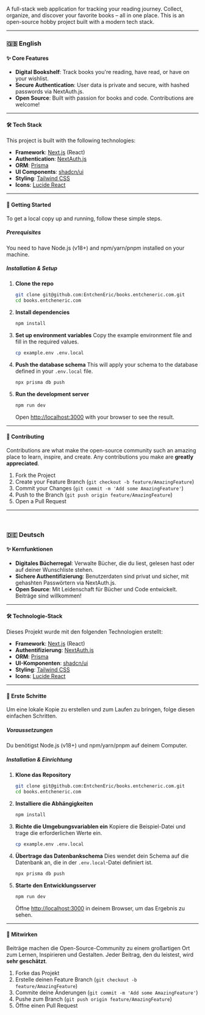 A full-stack web application for tracking your reading journey. Collect, organize, and discover your favorite books – 
all in one place. This is an open-source hobby project built with a modern tech stack.

---

### 🇬🇧 English

#### ✨ Core Features
* **Digital Bookshelf**: Track books you're reading, have read, or have on your wishlist.
* **Secure Authentication**: User data is private and secure, with hashed passwords via NextAuth.js.
* **Open Source**: Built with passion for books and code. Contributions are welcome!

---

#### 🛠️ Tech Stack
This project is built with the following technologies:
* **Framework**: [Next.js](https://nextjs.org/) (React)
* **Authentication**: [NextAuth.js](https://next-auth.js.org/)
* **ORM**: [Prisma](https://www.prisma.io/)
* **UI Components**: [shadcn/ui](https://ui.shadcn.com/)
* **Styling**: [Tailwind CSS](https://tailwindcss.com/)
* **Icons**: [Lucide React](https://lucide.dev/)

---

#### 🚀 Getting Started

To get a local copy up and running, follow these simple steps.

##### Prerequisites
You need to have Node.js (v18+) and npm/yarn/pnpm installed on your machine.

##### Installation & Setup
1.  **Clone the repo**
    ```sh
    git clone git@github.com:EntchenEric/books.entcheneric.com.git
    cd books.entcheneric.com
    ```
2.  **Install dependencies**
    ```sh
    npm install
    ```
3.  **Set up environment variables**
    Copy the example environment file and fill in the required values.
    ```sh
    cp example.env .env.local
    ```
4.  **Push the database schema**
    This will apply your schema to the database defined in your `.env.local` file.
    ```sh
    npx prisma db push
    ```
5.  **Run the development server**
    ```sh
    npm run dev
    ```
    Open [http://localhost:3000](http://localhost:3000) with your browser to see the result.

---

#### 🤝 Contributing
Contributions are what make the open-source community such an amazing place to learn, inspire, and create. Any contributions you make are **greatly appreciated**.

1.  Fork the Project
2.  Create your Feature Branch (`git checkout -b feature/AmazingFeature`)
3.  Commit your Changes (`git commit -m 'Add some AmazingFeature'`)
4.  Push to the Branch (`git push origin feature/AmazingFeature`)
5.  Open a Pull Request

---
<br>

### 🇩🇪 Deutsch

#### ✨ Kernfunktionen
* **Digitales Bücherregal**: Verwalte Bücher, die du liest, gelesen hast oder auf deiner Wunschliste stehen.
* **Sichere Authentifizierung**: Benutzerdaten sind privat und sicher, mit gehashten Passwörtern via NextAuth.js.
* **Open Source**: Mit Leidenschaft für Bücher und Code entwickelt. Beiträge sind willkommen!

---

#### 🛠️ Technologie-Stack
Dieses Projekt wurde mit den folgenden Technologien erstellt:
* **Framework**: [Next.js](https://nextjs.org/) (React)
* **Authentifizierung**: [NextAuth.js](https://next-auth.js.org/)
* **ORM**: [Prisma](https://www.prisma.io/)
* **UI-Komponenten**: [shadcn/ui](https://ui.shadcn.com/)
* **Styling**: [Tailwind CSS](https://tailwindcss.com/)
* **Icons**: [Lucide React](https://lucide.dev/)

---

#### 🚀 Erste Schritte

Um eine lokale Kopie zu erstellen und zum Laufen zu bringen, folge diesen einfachen Schritten.

##### Voraussetzungen
Du benötigst Node.js (v18+) und npm/yarn/pnpm auf deinem Computer.

##### Installation & Einrichtung
1.  **Klone das Repository**
    ```sh
    git clone git@github.com:EntchenEric/books.entcheneric.com.git
    cd books.entcheneric.com
    ```
2.  **Installiere die Abhängigkeiten**
    ```sh
    npm install
    ```
3.  **Richte die Umgebungsvariablen ein**
    Kopiere die Beispiel-Datei und trage die erforderlichen Werte ein.
    ```sh
    cp example.env .env.local
    ```
4.  **Übertrage das Datenbankschema**
    Dies wendet dein Schema auf die Datenbank an, die in der `.env.local`-Datei definiert ist.
    ```sh
    npx prisma db push
    ```
5.  **Starte den Entwicklungsserver**
    ```sh
    npm run dev
    ```
    Öffne [http://localhost:3000](http://localhost:3000) in deinem Browser, um das Ergebnis zu sehen.

---

#### 🤝 Mitwirken
Beiträge machen die Open-Source-Community zu einem großartigen Ort zum Lernen, Inspirieren und Gestalten. Jeder Beitrag, den du leistest, wird **sehr geschätzt**.

1.  Forke das Projekt
2.  Erstelle deinen Feature Branch (`git checkout -b feature/AmazingFeature`)
3.  Commite deine Änderungen (`git commit -m 'Add some AmazingFeature'`)
4.  Pushe zum Branch (`git push origin feature/AmazingFeature`)
5.  Öffne einen Pull Request
